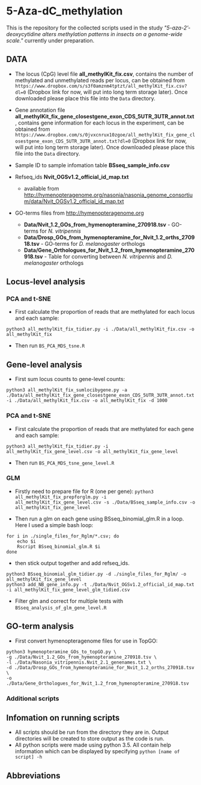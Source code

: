 # 5-Aza-dC_methylation

This is the repository for the collected scripts used in the study *"5-aza-2’-deoxycytidine alters methylation patterns in insects on a genome-wide scale."* currently under preparation.

## DATA

* The locus (CpG) level file **all_methylKit_fix.csv**, contains the number of methylated and unmethylated reads per locus, can be obtained from `https://www.dropbox.com/s/s3f0amznm4tptzt/all_methylKit_fix.csv?dl=0` (Dropbox link for now, will put into long term storage later). Once downloaded please place this file into the `Data` directory. 

* Gene annotation file **all_methylKit_fix_gene_closestgene_exon_CDS_5UTR_3UTR_annot.txt**, contains gene information for each locus in the experiment, can be obtained from `https://www.dropbox.com/s/0jvxcnrux10zgoe/all_methylKit_fix_gene_closestgene_exon_CDS_5UTR_3UTR_annot.txt?dl=0` (Dropbox link for now, will put into long term storage later). Once downloaded please place this file into the `Data` directory. 

* Sample ID to sample infomation table **BSseq_sample_info.csv**

* Refseq_ids **Nvit_OGSv1.2_official_id_map.txt** 
    * available from http://hymenopteragenome.org/nasonia/nasonia_genome_consortium/data/Nvit_OGSv1.2_official_id_map.txt

* GO-terms files from http://hymenopteragenome.org

    * **Data/Nvit_1.2_GOs_from_hymenopteramine_270918.tsv** - GO-terms for *N. vitripennis*
    * **Data/Drosp_GOs_from_hymenopteramine_for_Nvit_1.2_orths_270918.tsv** - GO-terms for *D. melanogaster* orthologs
    * **Data/Gene_Orthologues_for_Nvit_1.2_from_hymenopteramine_270918.tsv** - Table for converting between *N. vitripennis* and *D. melanogaster* orthologs


## Locus-level analysis

### PCA and t-SNE

* First calculate the proportion of reads that are methylated for each locus and each sample:

`python3 all_methylKit_fix_tidier.py -i ./Data/all_methylKit_fix.csv -o all_methylKit_fix`

* Then run `BS_PCA_MDS_tsne.R`

## Gene-level analysis

* First sum locus counts to gene-level counts:

`python3 all_methylKit_fix_sumlocibygene.py -a ./Data/all_methylKit_fix_gene_closestgene_exon_CDS_5UTR_3UTR_annot.txt -i ./Data/all_methylKit_fix.csv -o all_methylKit_fix -d 1000`

### PCA and t-SNE

* First calculate the proportion of reads that are methylated for each gene and each sample:

`python3 all_methylKit_fix_tidier.py -i all_methylKit_fix_gene_level.csv -o all_methylKit_fix_gene_level`

* Then run `BS_PCA_MDS_tsne_gene_level.R`

### GLM

* Firstly need to prepare file for R (one per gene):
`python3 all_methylKit_fix_prepforglm.py -i  all_methylKit_fix_gene_level.csv -s ./Data/BSseq_sample_info.csv -o all_methylKit_fix_gene_level`

* Then run a glm on each gene using BSseq_binomial_glm.R in a loop. Here I used a simple bash loop:

```
for i in ./single_files_for_Rglm/*.csv; do
	echo $i
	Rscript BSseq_binomial_glm.R $i
done
```

* then stick output together and add refseq_ids.

```
python3 BSseq_binomial_glm_tidier.py -d ./single_files_for_Rglm/ -o all_methylKit_fix_gene_level
python3 add_NB_gene_info.py -t ./Data/Nvit_OGSv1.2_official_id_map.txt -i all_methylKit_fix_gene_level_glm_tidied.csv
```

* Filter glm and correct for multiple tests with `BSseq_analysis_of_glm_gene_level.R`


## GO-term analysis

* First convert hymenopteragenome files for use in TopGO:
```
python3 hymenopteramine_GOs_to_topGO.py \
-g ./Data/Nvit_1.2_GOs_from_hymenopteramine_270918.tsv \
-l ./Data/Nasonia_vitripennis.Nvit_2.1_genenames.txt \
-d ./Data/Drosp_GOs_from_hymenopteramine_for_Nvit_1.2_orths_270918.tsv \
-o ./Data/Gene_Orthologues_for_Nvit_1.2_from_hymenopteramine_270918.tsv
```





### Additional scripts


## Infomation on running scripts

* All scripts should be run from the directory they are in. Output directories will be created to store output as the code is run. 
* All python scripts were made using python 3.5. All contain help information which can be displayed by specifying `python [name of script] -h`

## Abbreviations


